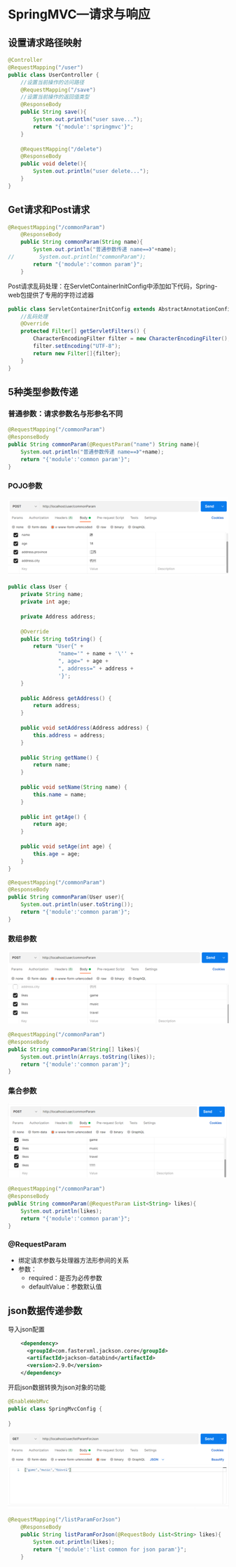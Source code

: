 # SpringMVC—请求与响应

## 设置请求路径映射

```java
@Controller
@RequestMapping("/user")
public class UserController {
    //设置当前操作的访问路径
    @RequestMapping("/save")
    //设置当前操作的返回值类型
    @ResponseBody
    public String save(){
        System.out.println("user save...");
        return "{'module':'springmvc'}";
    }

    @RequestMapping("/delete")
    @ResponseBody
    public void delete(){
        System.out.println("user delete...");
    }
}
```

## Get请求和Post请求

```java
@RequestMapping("/commonParam")
    @ResponseBody
    public String commonParam(String name){
        System.out.println("普通参数传递 name==》"+name);
//        System.out.println("commonParam");
        return "{'module':'common param'}";
    }
```

Post请求乱码处理：在ServletContainerInitConfig中添加如下代码，Spring-web包提供了专用的字符过滤器

```java
public class ServletContainerInitConfig extends AbstractAnnotationConfigDispatcherServletInitializer {
    //乱码处理
    @Override
    protected Filter[] getServletFilters() {
        CharacterEncodingFilter filter = new CharacterEncodingFilter();
        filter.setEncoding("UTF-8");
        return new Filter[]{filter};
    }
}
```

## 5种类型参数传递

### 普通参数：请求参数名与形参名不同

```java
@RequestMapping("/commonParam")
@ResponseBody
public String commonParam(@RequestParam("name") String name){
    System.out.println("普通参数传递 name==》"+name);
    return "{'module':'common param'}";
}
```

### POJO参数

![image-20220830155817042](SpringMVC—请求与响应.assets/image-20220830155817042.png)

```java
public class User {
    private String name;
    private int age;

    private Address address;

    @Override
    public String toString() {
        return "User{" +
                "name='" + name + '\'' +
                ", age=" + age +
                ", address=" + address +
                '}';
    }

    public Address getAddress() {
        return address;
    }

    public void setAddress(Address address) {
        this.address = address;
    }

    public String getName() {
        return name;
    }

    public void setName(String name) {
        this.name = name;
    }

    public int getAge() {
        return age;
    }

    public void setAge(int age) {
        this.age = age;
    }
}
```

```java
@RequestMapping("/commonParam")
@ResponseBody
public String commonParam(User user){
    System.out.println(user.toString());
    return "{'module':'common param'}";
}
```

### 数组参数

![image-20220830183424921](SpringMVC—请求与响应.assets/image-20220830183424921.png)

```java
@RequestMapping("/commonParam")
@ResponseBody
public String commonParam(String[] likes){
    System.out.println(Arrays.toString(likes));
    return "{'module':'common param'}";
}
```

### 集合参数

![image-20220830183823156](SpringMVC—请求与响应.assets/image-20220830183823156.png)

```java
@RequestMapping("/commonParam")
@ResponseBody
public String commonParam(@RequestParam List<String> likes){
    System.out.println(likes);
    return "{'module':'common param'}";
}
```

### @RequestParam

- 绑定请求参数与处理器方法形参间的关系
- 参数：
  - required：是否为必传参数
  - defaultValue：参数默认值

## json数据传递参数

导入json配置

```xml
    <dependency>
      <groupId>com.fasterxml.jackson.core</groupId>
      <artifactId>jackson-databind</artifactId>
      <version>2.9.0</version>
    </dependency>
```

开启json数据转换为json对象的功能

```java
@EnableWebMvc
public class SpringMvcConfig {

}
```

![image-20220830185133133](SpringMVC—请求与响应.assets/image-20220830185133133.png)

```java
@RequestMapping("/listParamForJson")
    @ResponseBody
    public String listParamForJson(@RequestBody List<String> likes){
        System.out.println(likes);
        return "{'module':'list common for json param'}";
    }
```

